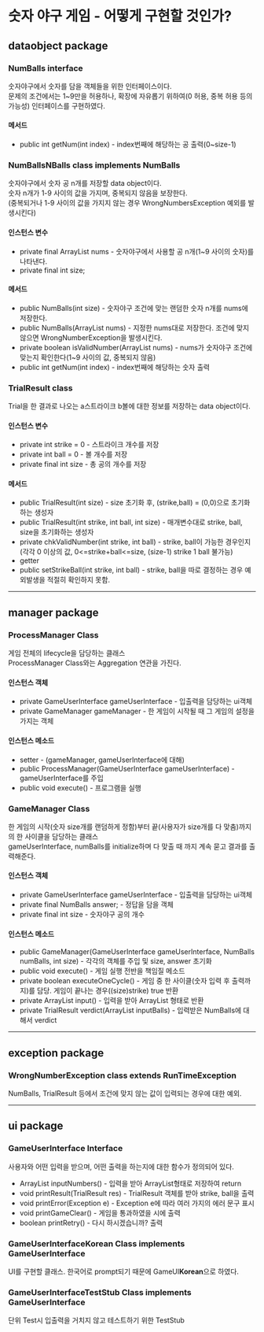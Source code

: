 # 숫자 야구 게임 - 어떻게 구현할 것인가?
## dataobject package
### NumBalls interface
숫자야구에서 숫자를 담을 객체들을 위한 인터페이스이다.   
문제의 조건에서는 1~9만을 허용하나, 확장에 자유롭기 위하여(0 허용, 중복 허용 등의 가능성) 인터페이스를 구현하였다.

#### 메서드
* public int getNum(int index) - index번째에 해당하는 공 출력(0~size-1)


### NumBallsNBalls class implements NumBalls
숫자야구에서 숫자 공 n개를 저장할 data object이다.  
숫자 n개가 1-9 사이의 값을 가지며, 중복되지 않음을 보장한다.  
(중복되거나 1-9 사이의 값을 가지지 않는 경우 WrongNumbersException 예외를 발생시킨다)

#### 인스턴스 변수
* private final ArrayList<Integer> nums - 숫자야구에서 사용할 공 n개(1~9 사이의 숫자)를 나타낸다.
* private final int size;

#### 메서드
* public NumBalls(int size) - 숫자야구 조건에 맞는 랜덤한 숫자 n개를 nums에 저장한다.
* public NumBalls(ArrayList<Integer> nums) - 지정한 nums대로 저장한다. 조건에 맞지 않으면 WrongNumberException을 발생시킨다.
* private boolean isValidNumber(ArrayList<Integer> nums) - nums가 숫자야구 조건에 맞는지 확인한다(1~9 사이의 값, 중복되지 않음)
* public int getNum(int index) - index번째에 해당하는 숫자 출력

### TrialResult class
Trial을 한 결과로 나오는 a스트라이크 b볼에 대한 정보를 저장하는 data object이다.

#### 인스턴스 변수
* private int strike = 0 - 스트라이크 개수를 저장
* private int ball = 0 - 볼 개수를 저장
* private final int size - 총 공의 개수를 저장

#### 메서드
* public TrialResult(int size) - size 초기화 후, (strike,ball) = (0,0)으로 초기화하는 생성자
* public TrialResult(int strike, int ball, int size) - 매개변수대로 strike, ball, size을 초기화하는 생성자
* private chkValidNumber(int strike, int ball) - strike, ball이 가능한 경우인지(각각 0 이상의 값, 0<=strike+ball<=size, (size-1) strike 1 ball 불가능)
* getter
* public setStrikeBall(int strike, int ball) - strike, ball을 따로 결정하는 경우 예외발생을 적절히 확인하지 못함.
*** 

## manager package
### ProcessManager Class
게임 전체의 lifecycle을 담당하는 클래스  
ProcessManager Class와는 Aggregation 연관을 가진다.

#### 인스턴스 객체
* private GameUserInterface gameUserInterface - 입출력을 담당하는 ui객체
* private GameManager gameManager - 한 게임이 시작될 때 그 게임의 설정을 가지는 객체

#### 인스턴스 메소드
* setter - (gameManager, gameUserInterface에 대해)
* public ProcessManager(GameUserInterface gameUserInterface) - gameUserInterface를 주입
* public void execute() - 프로그램을 실행

### GameManager Class
한 게임의 시작(숫자 size개를 랜덤하게 정함)부터 끝(사용자가 size개를 다 맞춤)까지의 한 사이클을 담당하는 클래스  
gameUserInterface, numBalls를 initialize하며 다 맞출 때 까지 계속 묻고 결과를 출력해준다.

#### 인스턴스 객체
* private GameUserInterface gameUserInterface - 입출력을 담당하는 ui객체
* private final NumBalls answer; - 정답을 담을 객체
* private final int size - 숫자야구 공의 개수

#### 인스턴스 메소드
* public GameManager(GameUserInterface gameUserInterface, NumBalls numBalls, int size) - 각각의 객체를 주입 및 size, answer 초기화
* public void execute() - 게임 실행 전반을 책임질 메소드
* private boolean executeOneCycle() - 게임 중 한 사이클(숫자 입력 후 출력까지)를 담당. 게임이 끝나는 경우((size)strike) true 반환
* private ArrayList<Integer> input() - 입력을 받아 ArrayList<Integer> 형태로 반환
* private TrialResult verdict(ArrayList<Integer> inputBalls) - 입력받은 NumBalls에 대해서 verdict

***
## exception package
### WrongNumberException class extends RunTimeException
NumBalls, TrialResult 등에서 조건에 맞지 않는 값이 입력되는 경우에 대한 예외.

***


## ui package
### GameUserInterface Interface
사용자와 어떤 입력을 받으며, 어떤 출력을 하는지에 대한 함수가 정의되어 있다.
* ArrayList<Integer> inputNumbers() - 입력을 받아 ArrayList<Integer>형태로 저장하여 return
* void printResult(TrialResult res) - TrialResult 객체를 받아 strike, ball을 출력
* void printError(Exception e) - Exception e에 따라 여러 가지의 에러 문구 표시
* void printGameClear() - 게임을 통과하였을 시에 출력
* boolean printRetry() - 다시 하시겠습니까? 출력

### GameUserInterfaceKorean Class implements GameUserInterface
UI를 구현할 클래스. 한국어로 prompt되기 때문에 GameUI**Korean**으로 하였다.

### GameUserInterfaceTestStub Class implements GameUserInterface
단위 Test시 입출력을 거치지 않고 테스트하기 위한 TestStub

